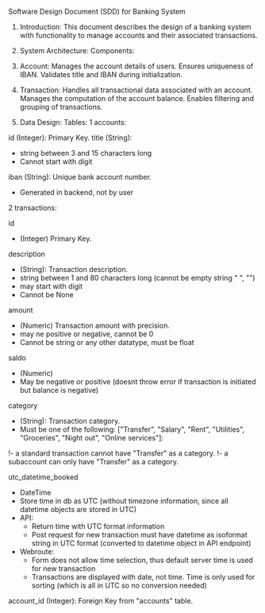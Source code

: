 Software Design Document (SDD) for Banking System
1. Introduction:
This document describes the design of a banking system with functionality to manage accounts and their associated transactions.

2. System Architecture:
Components:
1. Account:
Manages the account details of users.
Ensures uniqueness of IBAN.
Validates title and IBAN during initialization.
2. Transaction:
Handles all transactional data associated with an account.
Manages the computation of the account balance.
Enables filtering and grouping of transactions.

3. Data Design:
Tables:
1 accounts:

id (Integer): Primary Key.
title (String):
- string between 3 and 15 characters long
- Cannot start with digit

iban (String): Unique bank account number.
- Generated in backend, not by user


2 transactions:

id
- (Integer) Primary Key.

description
- (String): Transaction description.
- string between 1 and 80 characters long (cannot be empty string " ", "")
- may start with digit
- Cannot be None


amount
- (Numeric) Transaction amount with precision.
- may ne positive or negative, cannot be 0
- Cannot be string or any other datatype, must be float

saldo
- (Numeric)
- May be negative or positive (doesnt throw error if transaction is initiated but balance is negative)

category
- (String): Transaction category.
- Must be one of the following: ["Transfer", "Salary", "Rent", "Utilities", "Groceries", "Night out", "Online services"]:

!- a standard transaction cannot have "Transfer" as a category.
!- a subaccount can only have "Transfer" as a category.


utc_datetime_booked
- DateTime
- Store time in db as UTC (without timezone information, since all datetime objects are stored in UTC)
- API:
  - Return time with UTC format information
  - Post request for new transaction must have datetime as isoformat string in UTC format (converted to datetime object in API endpoint)
- Webroute:
  - Form does not allow time selection, thus default server time is used for new transaction
  - Transactions are displayed with date, not time. Time is only used for sorting (which is all in UTC so no conversion needed)



account_id (Integer): Foreign Key from "accounts" table.
